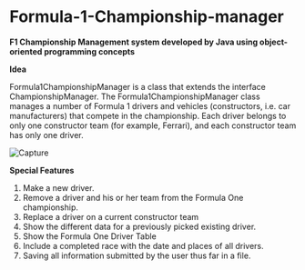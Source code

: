 # Formula-1-Championship-manager
**F1 Championship Management system developed by Java using object-oriented programming concepts**

**Idea**

Formula1ChampionshipManager is a class that extends the interface ChampionshipManager. The Formula1ChampionshipManager class manages a number of Formula 1 drivers and vehicles (constructors, i.e. car manufacturers) that compete in the championship. Each driver belongs to only one constructor team (for example, Ferrari), and each constructor team has only one driver.

![Capture](https://user-images.githubusercontent.com/99184773/167910359-e2944e56-0b01-4e12-9446-e10029686d2c.PNG)

**Special Features**

1. Make a new driver.
2. Remove a driver and his or her team from the Formula One championship.
3. Replace a driver on a current constructor team
4. Show the different data for a previously picked existing driver.
5. Show the Formula One Driver Table
6. Include a completed race with the date and places of all drivers. 
7. Saving all information submitted by the user thus far in a file.
